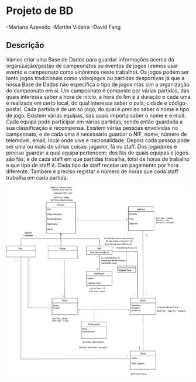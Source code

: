 # Projeto de BD

-Mariana Azevedo 
-Martim Videira
-David Fang

## Descrição
Vamos criar uma Base de Dados para guardar informações acerca da organização/gestão de campeonatos ou eventos de jogos (iremos usar evento e campeonato como sinónimos neste trabalho).
Os jogos podem ser tanto jogos tradicionais como videojogos ou partidas desportivas já que a nossa Base de Dados não especifica o tipo de jogos mas sim a organização do campeonato em si.
Um campeonato é composto por várias partidas, das quais interessa saber a hora de início, a hora do fim e a duração e cada uma é realizada em certo local, do qual interessa saber o país, cidade e código-postal. 
Cada partida é de um só jogo, do qual é preciso saber o nome e tipo de jogo. Existem várias equipas, das quais importa saber o nome e e-mail. Cada equipa pode participar em várias partidas, sendo então guardada a sua classificação e recompensa. 
Existem várias pessoas envolvidas no campeonato, e de cada uma é necessário guardar o NIF, nome, número de telemóvel, email, local onde vive e nacionalidade. Depois cada pessoa pode ser uma ou mais de várias coisas: jogador, fã ou staff. Dos jogadores é preciso guardar a qual equipa pertencem; dos fãs de quais equipas e jogos são fãs; e de cada staff em que partidas trabalha, total de horas de trabalho e que tipo de staff é. Cada tipo de staff recebe um pagamento por hora diferente. Também é preciso registar o número de horas que cada staff trabalha em cada partida.

![UML Model](/finalUML.jpg)